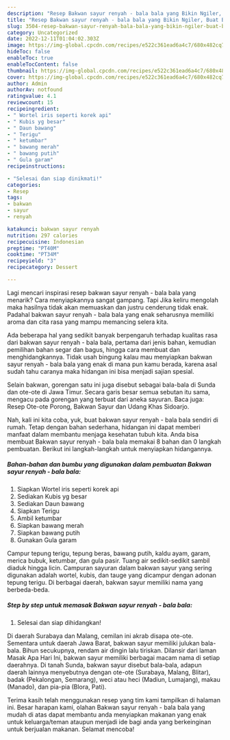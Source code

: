 ```yaml
---
description: "Resep Bakwan sayur renyah - bala bala yang Bikin Ngiler, Buat Buka Puasa Menggugah Selera"
title: "Resep Bakwan sayur renyah - bala bala yang Bikin Ngiler, Buat Buka Puasa Menggugah Selera"
slug: 3504-resep-bakwan-sayur-renyah-bala-bala-yang-bikin-ngiler-buat-buka-puasa-menggugah-selera
category: Uncategorized
date: 2022-12-11T01:04:02.303Z
image: https://img-global.cpcdn.com/recipes/e522c361ead6a4c7/680x482cq70/bakwan-sayur-renyah-bala-bala-foto-resep-utama.jpg
hideToc: false
enableToc: true
enableTocContent: false
thumbnail: https://img-global.cpcdn.com/recipes/e522c361ead6a4c7/680x482cq70/bakwan-sayur-renyah-bala-bala-foto-resep-utama.jpg
cover: https://img-global.cpcdn.com/recipes/e522c361ead6a4c7/680x482cq70/bakwan-sayur-renyah-bala-bala-foto-resep-utama.jpg
author: Admin
authorAv: notfound
ratingvalue: 4.1
reviewcount: 15
recipeingredient:
- " Wortel iris seperti korek api"
- " Kubis yg besar"
- " Daun bawang"
- " Terigu"
- " ketumbar"
- " bawang merah"
- " bawang putih"
- " Gula garam"
recipeinstructions:

- "Selesai dan siap dinikmati!"
categories:
- Resep
tags:
- bakwan
- sayur
- renyah

katakunci: bakwan sayur renyah 
nutrition: 297 calories
recipecuisine: Indonesian
preptime: "PT40M"
cooktime: "PT34M"
recipeyield: "3"
recipecategory: Dessert

---
```



Lagi mencari inspirasi resep bakwan sayur renyah - bala bala yang menarik? Cara menyiapkannya sangat gampang. Tapi Jika keliru mengolah maka hasilnya tidak akan memuaskan dan justru cenderung tidak enak. Padahal bakwan sayur renyah - bala bala yang enak seharusnya memiliki aroma dan cita rasa yang mampu memancing selera kita.


Ada beberapa hal yang sedikit banyak berpengaruh terhadap kualitas rasa dari bakwan sayur renyah - bala bala, pertama dari jenis bahan, kemudian pemilihan bahan segar dan bagus, hingga cara membuat dan menghidangkannya. Tidak usah bingung kalau mau menyiapkan bakwan sayur renyah - bala bala yang enak di mana pun kamu berada, karena asal sudah tahu caranya maka hidangan ini bisa menjadi sajian spesial.

Selain bakwan, gorengan satu ini juga disebut sebagai bala-bala di Sunda dan ote-ote di Jawa Timur. Secara garis besar semua sebutan itu sama, mengacu pada gorengan yang terbuat dari aneka sayuran. Baca juga: Resep Ote-ote Porong, Bakwan Sayur dan Udang Khas Sidoarjo.


Nah, kali ini kita coba, yuk, buat bakwan sayur renyah - bala bala sendiri di rumah. Tetap dengan bahan sederhana, hidangan ini dapat memberi manfaat dalam membantu menjaga kesehatan tubuh kita. Anda bisa membuat Bakwan sayur renyah - bala bala memakai 8 bahan dan 0 langkah pembuatan. Berikut ini langkah-langkah untuk menyiapkan hidangannya.

<!--inarticleads1-->

##### Bahan-bahan dan bumbu yang digunakan dalam pembuatan Bakwan sayur renyah - bala bala:

1. Siapkan  Wortel iris seperti korek api
1. Sediakan  Kubis yg besar
1. Sediakan  Daun bawang
1. Siapkan  Terigu
1. Ambil  ketumbar
1. Siapkan  bawang merah
1. Siapkan  bawang putih
1. Gunakan  Gula garam


Campur tepung terigu, tepung beras, bawang putih, kaldu ayam, garam, merica bubuk, ketumbar, dan gula pasir. Tuang air sedikit-sedikit sambil diaduk hingga licin. Campuran sayuran dalam bakwan sayur yang sering digunakan adalah wortel, kubis, dan tauge yang dicampur dengan adonan tepung terigu. Di berbagai daerah, bakwan sayur memiliki nama yang berbeda-beda. 

<!--inarticleads2-->

##### Step by step untuk memasak Bakwan sayur renyah - bala bala:


1. Selesai dan siap dihidangkan!

Di daerah Surabaya dan Malang, cemilan ini akrab disapa ote-ote. Sementara untuk daerah Jawa Barat, bakwan sayur memiliki julukan bala-bala. Bihun secukupnya, rendam air dingin lalu tiriskan. Dilansir dari laman Masak Apa Hari Ini, bakwan sayur memiliki berbagai macam nama di setiap daerahnya. Di tanah Sunda, bakwan sayur disebut bala-bala, adapun daerah lainnya menyebutnya dengan ote-ote (Surabaya, Malang, Blitar), badak (Pekalongan, Semarang), weci atau heci (Madiun, Lumajang), makau (Manado), dan pia-pia (Blora, Pati). 

Terima kasih telah menggunakan resep yang tim kami tampilkan di halaman ini. Besar harapan kami, olahan Bakwan sayur renyah - bala bala yang mudah di atas dapat membantu anda menyiapkan makanan yang enak untuk keluarga/teman ataupun menjadi ide bagi anda yang berkeinginan untuk berjualan makanan. Selamat mencoba!

